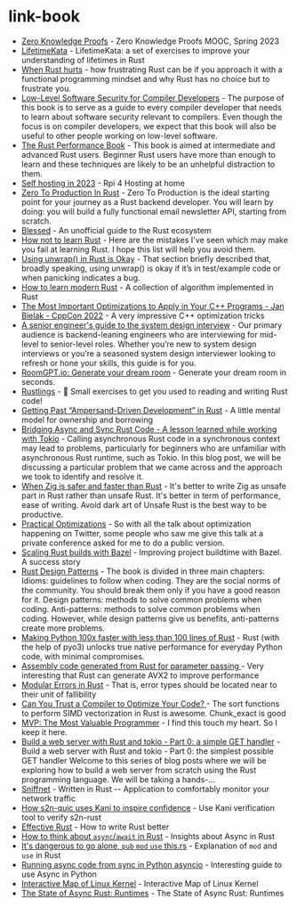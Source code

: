 # link-book

- [Zero Knowledge Proofs](https://zk-learning.org/) - Zero Knowledge Proofs MOOC, Spring 2023
- [LifetimeKata](https://tfpk.github.io/lifetimekata/index.html#lifetimekata) - LifetimeKata: a set of exercises to improve your understanding of lifetimes in Rust
- [When Rust hurts](https://mmapped.blog/posts/15-when-rust-hurts.html) - how frustrating Rust can be if you approach it with a functional programming mindset and why Rust has no choice but to frustrate you.
- [Low-Level Software Security for Compiler Developers](https://llsoftsec.github.io/llsoftsecbook/) - The purpose of this book is to serve as a guide to every compiler developer that needs to learn about software security relevant to compilers. Even though the focus is on compiler developers, we expect that this book will also be useful to other people working on low-level software.
- [The Rust Performance Book](https://nnethercote.github.io/perf-book/#the-rust-performance-book) - This book is aimed at intermediate and advanced Rust users. Beginner Rust users have more than enough to learn and these techniques are likely to be an unhelpful distraction to them.
- [Self hosting in 2023](https://grifel.dev/decentralization/) - Rpi 4 Hosting at home
- [Zero To Production In Rust](https://www.zero2prod.com/) - Zero To Production is the ideal starting point for your journey as a Rust backend developer. You will learn by doing: you will build a fully functional email newsletter API, starting from scratch. 
- [Blessed](https://blessed.rs/crates) - An unofficial guide to the Rust ecosystem
- [How not to learn Rust](https://dystroy.org/blog/how-not-to-learn-rust/) - Here are the mistakes I've seen which may make you fail at learning Rust. I hope this list will help you avoid them.
- [Using unwrap() in Rust is Okay](https://blog.burntsushi.net/unwrap/) - That section briefly described that, broadly speaking, using unwrap() is okay if it’s in test/example code or when panicking indicates a bug.
- [How to learn modern Rust](https://github.com/joaocarvalhoopen/How_to_learn_modern_Rust) - A collection of algorithm implemented in Rust
- [The Most Important Optimizations to Apply in Your C++ Programs - Jan Bielak - CppCon 2022](https://www.youtube.com/watch?v=qCjEN5XRzHc) - A very impressive C++ optimization tricks
- [A senior engineer's guide to the system design interview](https://interviewing.io/guides/system-design-interview) - Our primary audience is backend-leaning engineers who are interviewing for mid-level to senior-level roles. Whether you’re new to system design interviews or you’re a seasoned system design interviewer looking to refresh or hone your skills, this guide is for you.
- [RoomGPT.io: Generate your dream room](https://www.roomgpt.io/dream) - Generate your dream room in seconds.
- [Rustlings](https://github.com/rust-lang/rustlings) -  🦀 Small exercises to get you used to reading and writing Rust code! 
- [Getting Past “Ampersand-Driven Development” in Rust](https://fiberplane.com/blog/getting-past-ampersand-driven-development-in-rust) - A little mental model for ownership and borrowing
- [Bridging Async and Sync Rust Code - A lesson learned while working with Tokio](https://greptime.com/blogs/2023-03-09-bridging-async-and-sync-rust) - Calling asynchronous Rust code in a synchronous context may lead to problems, particularly for beginners who are unfamiliar with asynchronous Rust runtime, such as Tokio. In this blog post, we will be discussing a particular problem that we came across and the approach we took to identify and resolve it.
- [When Zig is safer and faster than Rust](https://zackoverflow.dev/writing/unsafe-rust-vs-zig/) - It's better to write Zig as unsafe part in Rust rather than unsafe Rust. It's better in term of performance, ease of writing. Avoid dark art of Unsafe Rust is the best way to be productive.
- [Practical Optimizations](https://www.youtube.com/watch?v=NAVbI1HIzCE) - So with all the talk about optimization happening on Twitter, some people who saw me give this talk at a private conference asked for me to do a public version.
- [Scaling Rust builds with Bazel](https://mmapped.blog/posts/17-scaling-rust-builds-with-bazel.html) - Improving project buildtime with Bazel. A success story
- [Rust Design Patterns](https://rust-unofficial.github.io/patterns/intro.html) - The book is divided in three main chapters:      Idioms: guidelines to follow when coding. They are the social norms of the community. You should break them only if you have a good reason for it.     Design patterns: methods to solve common problems when coding.     Anti-patterns: methods to solve common problems when coding. However, while design patterns give us benefits, anti-patterns create more problems.
- [Making Python 100x faster with less than 100 lines of Rust](https://ohadravid.github.io/posts/2023-03-rusty-python/) - Rust (with the help of pyo3) unlocks true native performance for everyday Python code, with minimal compromises.
- [ Assembly code generated from Rust for parameter passing ](https://www.eventhelix.com/rust/rust-to-assembly-value-reference-box-rc-arc/) - Very interesting that Rust can generate AVX2 to improve performance
- [Modular Errors in Rust](https://sabrinajewson.org/blog/errors) - That is, error types should be located near to their unit of fallibility
- [Can You Trust a Compiler to Optimize Your Code? ](https://matklad.github.io/2023/04/09/can-you-trust-a-compiler-to-optimize-your-code.html) - The sort functions to perform SIMD vectorization in Rust is awesome. Chunk_exact is good
- [MVP: The Most Valuable Programmer](https://arendjr.nl/2023/04/mvp-the-most-valuable-programmer) - I find this touch my heart. So I keep it here. 
- [Build a web server with Rust and tokio - Part 0: a simple GET handler](https://blog.sylver.dev/build-a-web-server-with-rust-and-tokio-part-0-a-simple-get-handler) - Build a web server with Rust and tokio - Part 0: the simplest possible GET handler
Welcome to this series of blog posts where we will be exploring how to 
build a web server from scratch using the Rust programming language.
We will be taking a hands-...
- [Sniffnet](https://github.com/GyulyVGC/sniffnet) - Written in Rust -- Application to comfortably monitor your network traffic 
- [How s2n-quic uses Kani to inspire confidence](https://model-checking.github.io/kani-verifier-blog/2023/05/30/how-s2n-quic-uses-kani-to-inspire-confidence.html) - Use Kani verification tool to verify s2n-rust
- [Effective Rust](https://www.lurklurk.org/effective-rust/cover.html) - How to write Rust better
- [ How to think about `async`/`await` in Rust](http://cliffle.com/blog/async-inversion/) - Insights about Async in Rust
- [It's dangerous to go alone, `pub` `mod` `use` this.rs](https://www.schneems.com/2023/06/14/its-dangerous-to-go-alone-pub-mod-use-thisrs/) - Explanation of `mod` and `use` in Rust
- [Running async code from sync in Python asyncio](https://death.andgravity.com/asyncio-bridge) - Interesting guide to use Async in Python
- [Interactive Map of Linux Kernel](https://makelinux.github.io/kernel/map/) - Interactive Map of Linux Kernel
- [The State of Async Rust: Runtimes](https://corrode.dev/blog/async/) - The State of Async Rust: Runtimes